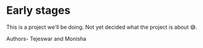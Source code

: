 # Early stages

This is a project we'll be doing.
Not yet decided what the project is about 😅.

Authors- Tejeswar and Monisha